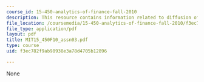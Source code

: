 ```yaml
---
course_id: 15-450-analytics-of-finance-fall-2010
description: This resource contains information related to diffusion of stock returns.
file_location: /coursemedia/15-450-analytics-of-finance-fall-2010/f3ec782f9ab98938e3a78d4705b12896_MIT15_450F10_assn03.pdf
file_type: application/pdf
layout: pdf
title: MIT15_450F10_assn03.pdf
type: course
uid: f3ec782f9ab98938e3a78d4705b12896

---
```

None